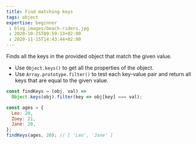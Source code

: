 ```yaml
---
title: Find matching keys
tags: object
expertise: beginner
 : blog_images/beach-riders.jpg
 : 2020-10-25T09:59:13+02:00
 : 2020-11-15T14:43:44+02:00
---
```


Finds all the keys in the provided object that match the given value.

- Use `Object.keys()` to get all the properties of the object.
- Use `Array.prototype.filter()` to test each key-value pair and return all keys that are equal to the given value.


```js
const findKeys = (obj, val) =>
  Object.keys(obj).filter(key => obj[key] === val);
```

```js
const ages = {
  Leo: 20,
  Zoey: 21,
  Jane: 20,
};
findKeys(ages, 20); // [ 'Leo', 'Jane' ]
```
